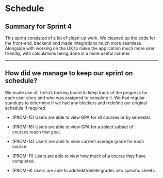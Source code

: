 # Schedule

## Summary for Sprint 4

This sprint consisted of a lot of clean-up work. We cleaned up the code for the front-end, backend and made integrations much more seamless. Alongside with working on the UX to make the application much more user friendly, with calculations being done in a more useful manner.

---

## How did we manage to keep our sprint on schedule?

We made use of Trello’s tacking board to keep track of the progress for each user story and who was assigned to complete it. We had regular standups to determine if we had any blockers and redefine our original schedule if required.

- (PROM-15) Users are able to view GPA for all courses or by semester.

- (PROM-16) Users are able to view GPA for a select subset of courses.reach that goal.

- (PROM-14) Users are able to view current average grade for each course

- (PROM-11) Users are able to view how much of a course they have completed.

- (PROM-9) Users are able to add/edit/delete grades into specific sheets.
